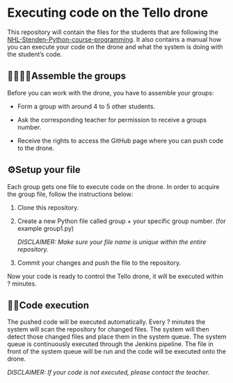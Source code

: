 # Executing code on the Tello drone
This repository will contain the files for the students that are following the [NHL-Stenden-Python-course-programming](https://github.com/MarkBenjamins/NHL-Stenden-Python-course-programming-exercises). It also contains a manual how you can execute your code on the drone and what the system is doing with the student’s code.

## :family_man_woman_girl_boy:Assemble the groups

Before you can work with the drone, you have to assemble your groups:

- Form a group with around 4 to 5 other students.

- Ask the corresponding teacher for permission to receive a groups number.

- Receive the rights to access the GitHub page where you can push code to the drone.

  

## :gear:Setup your file

Each group gets one file to execute code on the drone. In order to acquire the group file, follow the instructions below:

1. Clone this repository.

2. Create a new Python file called group + your specific group number. (for example group1.py)

   *DISCLAIMER: Make sure your file name is unique within the entire repository.*

3. Commit your changes and push the file to the repository.


Now your code is ready to control the Tello drone, it will be executed within ? minutes.

## :man_technologist:Code execution 

The pushed code will be executed automatically. Every ? minutes the system will scan the repository for changed files. The system will then detect those changed files and place them in the system queue. The system queue is continuously executed through the Jenkins pipeline. The file in front of the system queue will be run and the code will be executed onto the drone.

*DISCLAIMER: If your code is not executed, please contact the teacher.*
